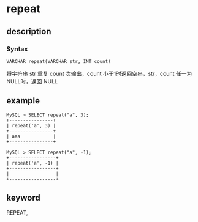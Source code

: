 # repeat

## description

### Syntax

`VARCHAR repeat(VARCHAR str, INT count)`

将字符串 str 重复 count 次输出，count 小于1时返回空串，str，count 任一为NULL时，返回 NULL

## example

```Plain Text
MySQL > SELECT repeat("a", 3);
+----------------+
| repeat('a', 3) |
+----------------+
| aaa            |
+----------------+

MySQL > SELECT repeat("a", -1);
+-----------------+
| repeat('a', -1) |
+-----------------+
|                 |
+-----------------+
```

## keyword

REPEAT,
